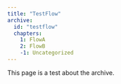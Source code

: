 ```yaml
---
title: "TestFlow"
archive:
  id: "testflow"
  chapters:
    1: FlowA
    2: FlowB
    -1: Uncategorized
---
```


This page is a test about the archive.
